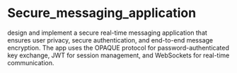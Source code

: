 # Secure_messaging_application
design and implement a secure real-time messaging application that ensures user privacy, secure authentication, and end-to-end message encryption. The app uses the OPAQUE protocol for password-authenticated key exchange, JWT for session management, and WebSockets for real-time communication.
